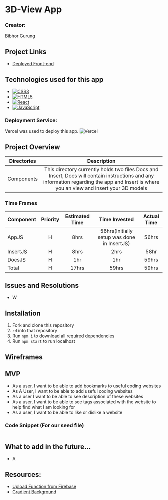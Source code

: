 # 3D-View App
### Creator:
Bibhor Gurung


## Project Links
- [Deployed Front-end](https://3d-view.vercel.app/)


## Technologies used for this app
- [![CSS3](https://img.shields.io/badge/css3-%231572B6.svg?style=for-the-badge&logo=css3&logoColor=white)]()
- [![HTML5](https://img.shields.io/badge/html5-%23E34F26.svg?style=for-the-badge&logo=html5&logoColor=white)](https://html.com/)
- [![React](https://img.shields.io/badge/React-20232A?style=for-the-badge&logo=react&logoColor=61DAFB)](https://reactjs.org/)
- [![JavaScript](https://img.shields.io/badge/javascript-%23323330.svg?style=for-the-badge&logo=javascript&logoColor=%23F7DF1E)]()


### Deployment Service:
Vercel was used to deploy this app.
![Vercel](http://therealsujitk-vercel-badge.vercel.app/?app=therealsujitk-vercel-badge) 


## Project Overview

| Directories | Description | 
| --- | :---: |  
| Components | This directory currently holds two files Docs and Insert, Docs will contain instructions and any information regarding the app and Insert is where you an view and insert your 3D models  | 


### Time Frames

| Component | Priority | Estimated Time | Time Invested | Actual Time |
| --- | :---: |  :---: | :---: | :---: |
| AppJS | H | 8hrs| 56hrs(Initially setup was done in InsertJS) | 56hrs |
| InsertJS | H | 8hrs | 2hrs | 58hr |
| DocsJS | H | 1hr | 1hr | 59hrs | 
| Total | H | 17hrs| 59hrs | 59hrs |


## Issues and Resolutions
- W


## Installation
1. Fork and clone this repository
2. `cd` into that repository
3. Run `npm i` to download all required dependencies
4. Run `npm start` to run localhost


## Wireframes


## MVP
- As a user, I want to be able to add bookmarks to useful coding websites
- As A User, I want to be able to add useful coding websites
- As a user I want to be able to see description of these websites
- As a user, I want to be able to see tags associated with the website to help find what I am looking for
- As a user, I want to be able to like or dislike a website


### Code Snippet (For our seed file)

```

```


## What to add in the future...
- A


## Resources:
- [Upload Function from Firebase](https://blog.logrocket.com/firebase-cloud-storage-firebase-v9-react/)
- [Gradient Background](https://codeconvey.com/css-background-linear-gradient-animation/)